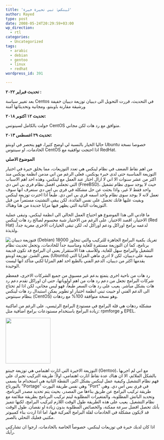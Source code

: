 ```yaml
---
title: 'لينكس: تبي تحيرة خيرة'
author: Rayed
type: post
date: 2008-05-24T20:29:59+03:00
wp_direction:
  - rtl
categories:
  - Uncategorized
tags:
  - arabic
  - debian
  - gentoo
  - linux
  - redhat
wordpress_id: 391

---
```


**تحديث فبراير ٢٠٢٢ :**

بعد تغيير سياسة Centos في التحديث، قررت التحويل الى ديبيان
توزيعة ديبيان خفيفة ورشيقة مقارنة باوبنتو، ومجانية وتحديثاتها آمنة


**تحديث ١٢ اكتوبر ٢٠١٨:**

حولت بالكامل لسينوتس CentOS متوافق مع رد هات لكن مجاني.

**تحديث ٢٩ اغسطس ٢٠١٣:**

حاليا الخيار بالنسبة لي اوضح كثيرا، فهو ينحصر في اوبنتو Ubuntu خصوصا نسخة الخادمات، او سينتوس CentOS اذا احتجت توافقية مع RedHat.

**الموضوع الاصلي**

من اهم نقاط الضعف في نظام لينكس هي تعدد التوزيعات، مما يخلق حيرة في اختيار التوزيعة المناسبة حتى لدى خبرء يونكس، فعلى الرغم من اني مدمن انظمة يونكس منذ اكثر من عشر سنوات الا اني لا ازال احتار عند العمل مع لينكس، وهذه احد اهم الاسباب التي تجعلني افضل نظام فري بي اس دي (FreeBSD)، حيث لا يوجد سوى نظام تشغيل واحد فقط لا غير، واذا بحثت عن حل مشكلة في فري بي اس دي ستعرف انها سوف تعمل لانه لا يوجد سوى نظام واحد اسمه قري بي اس دي. طبعاً اذا اخترت توزيعة لينكس وبقيت عليها فانك تحصل على نفس الفائدة، لكن يبقى التشتيت مستمراً من قبل التوزيعات الثانية التي يظهر فيها مزايا جديدة من هنا وهناك.

ما قادني الى هذا الموضوع هو احتياج العمل الحالي الى انظمة لينكس، وتبقى عملية الاحتيار، اقصد الاختيار. على الرغم من الاختيار شبة محسوم لصالح رد هات لينكس (Red Hat) لدعمه برامج اوراكل ودعم اوراكل له، لكن تبقى الخيارات الاخرى مغرية جداً، ولذيذة.

<img src="http://www.debian.org/logos/openlogo-100.png" align="left" />

فتوزيعة ديبيان (Debian) تغريك بكمية البرامج الجاهزة للتركيب والتي تتجاوز 18000 برنامج، كما ان التوزيعة مستقرة للغاية ومناسبة جداً للخادمات، وتجعل تحديث نظام التشغيل والبرامج سهل للغاية، وللأسف هذا الاستقرار يعني ان البرامج قد تكون قديمة بعض الشئ. توزيعة اوبنتو (Ubuntu) مبنية على ديبيان، لكن لا ادري ماهي المزايا التي يقدمها اكثر من ديبيان، الدعم الفني بالطبع احد اهم المزايا لكني متأكد انها ليست الوحيدة.

رد هات من ناحية اخرى يتمتع بدعم غير مسبوق من جميع الشركات الاخرى، فمعظم شركات البرامج تجعل من دعم رد هات من اهم اولوياتها، حتى ان اوراكل تقدم دعم رد هات بشكل مباشر. يعيب على رد هات السعر طبعاً، فهو ليس مجاني، لكن اذا لم تحتاج الى الدعم الفني او حبيت تبني انظمة اختبار او تطوير يمكن استبدال رد هات لينكس بنظام سينتوس (CentOS) وهو نسخة متوافقة 100% مع ردهات.

مشكلة ردهات هي قلة البرامج في مستودع البرامج الرئيسي، على الرغم من اماكنية زيادة البرامج باستخدام مستودعات برامج اضافية مثل: rpmforge و EPEL.

<a href='/static/uploads/2008/05/glogo-smallpng.jpg'><img src="/static/uploads/2008/05/glogo-smallpng.jpg" alt="" title="glogo-smallpng" width="146" height="149" class="alignleft size-medium wp-image-392" /></a>

التوزيعة الاخيرة التي اثارت اهتمامي هي توزيعة جينتو (Gentoo)، مع اني لم اجربها بالشكل الملائم، الا ان هناك عدة نقاط اثارت اهتمامي، اولاً: طريقة التركيب تجبرك على فهم نظام التشغيل وكيفية عمل لينكس بشكل اكبر، النقطة الثانية هي استخدام ما يسمى بالبورتاج "Portage" وهي نفس طريقة البورت "Port" في فري بس اس دي. وهي طريقة تركيب البرامج عن طريق بناءها من المصدر، بحيث يتم تحديد مصدر البرنامج، وتحديد الباتش المطلوبة، والمتغيرات المطلوبة ليتم تركيب البرنامج بطريقة متلائمة مع نظام التشغيل. يعيب على هذه الطريقة طول الوقت اللازم لتركيب البرامج، لكنها تتميز بأنك تحصل افضل سرعة ممكنة، والخصائص المطلوبة بدون زيادة او نقصان. طول الوقت قد لايكون مشكلة في الخادمات لقلة البرامج المركبة فيها، اما اذا اردت بناء كمبيوتر مكتبي فعليك التحلي بالصبر.

اذا كان لديك خبرة في توزيعات لينكس، خصوصاً الخاصة بالخادمات، ارجوا ان تشاركني رأيك.

